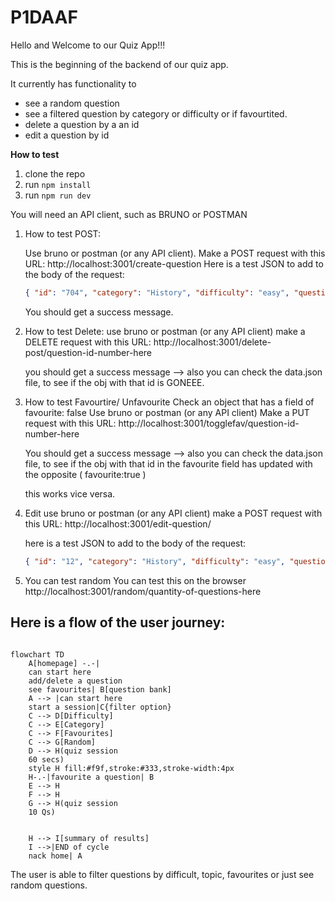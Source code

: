 # P1DAAF
Hello and Welcome to our Quiz App!!!


This is the beginning of the backend of our quiz app. 

It currently has functionality to 
- see a random question
- see a filtered question by category or difficulty or if favourtited. 
- delete a question by a an id
- edit a question by id

**How to test**

1. clone the repo
2. run ```npm install```
3. run ```npm run dev```

You will need an API client, such as BRUNO or POSTMAN

1. How to test POST:

    Use bruno or postman (or any API client).
    Make a POST request with this URL: http://localhost:3001/create-question
    Here is a test JSON to add to the body of the request:

    ```json
    { "id": "704", "category": "History", "difficulty": "easy", "question": "When was Princess Diana Born?", "options": ["01/07/1998", "07/07/1998", "02/02/1961", "09/09/1990"], "answer": "07/07/1998", "favourited": true, "timestamp": "10/10/10" } 
    ```
    You should get a success message. 


2. How to test Delete:
    use bruno or postman (or any API client)
    make a DELETE request with this URL: http://localhost:3001/delete-post/question-id-number-here

    you should get a success message --> also you can check the data.json file, to see if the obj with that id is GONEEE. 


3. How to test Favourtire/ Unfavourite
    Check an object that has a field of favourite: false
    Use bruno or postman (or any API client)
    Make a PUT request with this URL: http://localhost:3001/togglefav/question-id-number-here

    You should get a success message --> also you can check the data.json file, to see if the obj with that id in the favourite field has updated with the opposite ( favourite:true )

    this works vice versa. 


4. Edit
    use bruno or postman (or any API client)
    make a POST request with this URL: http://localhost:3001/edit-question/

    here is a test JSON to add to the body of the request:
    ```json
    { "id": "12", "category": "History", "difficulty": "easy", "question": "When was Princess Diana Born?", "options": ["01/07/1998", "07/07/1998", "02/02/1961", "09/09/1990"], "answer": "07/07/1998", "favourited": true, "timestamp": "10/10/10" } 
    ```

5. You can test random 
    You can test this on the browser
    http://localhost:3001/random/quantity-of-questions-here


## Here is a flow of the user journey:

```mermaid

flowchart TD
    A[homepage] -.-|
    can start here
    add/delete a question
    see favourites| B[question bank]
    A --> |can start here
    start a session|C{filter option}
    C --> D[Difficulty]
    C --> E[Category]
    C --> F[Favourites]
    C --> G[Random]
    D --> H(quiz session
    60 secs)
    style H fill:#f9f,stroke:#333,stroke-width:4px
    H-.-|favourite a question| B
    E --> H
    F --> H
    G --> H(quiz session
    10 Qs)


    H --> I[summary of results]
    I -->|END of cycle
    nack home| A 

```

The user is able to filter questions by difficult, topic, favourites or just see random questions. 


